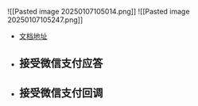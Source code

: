 
![[Pasted image 20250107105014.png]]
![[Pasted image 20250107105247.png]]
-  [文档地址]( https://pay.weixin.qq.com/doc/v3/partner/4012365870#2.-%E4%BB%80%E4%B9%88%E6%97%B6%E5%80%99%E9%9C%80%E8%A6%81%E9%AA%8C%E7%AD%BE%EF%BC%9F%E5%A6%82%E4%BD%95%E9%AA%8C%E7%AD%BE%EF%BC%9F)
- 接受微信支付应答
	- 
- 接受微信支付回调
	- 
